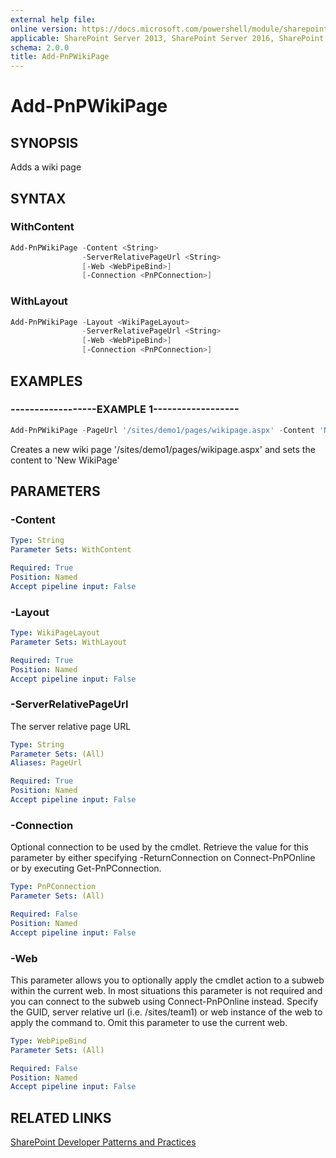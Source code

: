 ```yaml
---
external help file:
online version: https://docs.microsoft.com/powershell/module/sharepoint-pnp/add-pnpwikipage
applicable: SharePoint Server 2013, SharePoint Server 2016, SharePoint Server 2019, SharePoint Online
schema: 2.0.0
title: Add-PnPWikiPage
---
```


# Add-PnPWikiPage

## SYNOPSIS
Adds a wiki page

## SYNTAX 

### WithContent
```powershell
Add-PnPWikiPage -Content <String>
                -ServerRelativePageUrl <String>
                [-Web <WebPipeBind>]
                [-Connection <PnPConnection>]
```

### WithLayout
```powershell
Add-PnPWikiPage -Layout <WikiPageLayout>
                -ServerRelativePageUrl <String>
                [-Web <WebPipeBind>]
                [-Connection <PnPConnection>]
```

## EXAMPLES

### ------------------EXAMPLE 1------------------
```powershell
Add-PnPWikiPage -PageUrl '/sites/demo1/pages/wikipage.aspx' -Content 'New WikiPage'
```

Creates a new wiki page '/sites/demo1/pages/wikipage.aspx' and sets the content to 'New WikiPage'

## PARAMETERS

### -Content


```yaml
Type: String
Parameter Sets: WithContent

Required: True
Position: Named
Accept pipeline input: False
```

### -Layout


```yaml
Type: WikiPageLayout
Parameter Sets: WithLayout

Required: True
Position: Named
Accept pipeline input: False
```

### -ServerRelativePageUrl
The server relative page URL

```yaml
Type: String
Parameter Sets: (All)
Aliases: PageUrl

Required: True
Position: Named
Accept pipeline input: False
```

### -Connection
Optional connection to be used by the cmdlet. Retrieve the value for this parameter by either specifying -ReturnConnection on Connect-PnPOnline or by executing Get-PnPConnection.

```yaml
Type: PnPConnection
Parameter Sets: (All)

Required: False
Position: Named
Accept pipeline input: False
```

### -Web
This parameter allows you to optionally apply the cmdlet action to a subweb within the current web. In most situations this parameter is not required and you can connect to the subweb using Connect-PnPOnline instead. Specify the GUID, server relative url (i.e. /sites/team1) or web instance of the web to apply the command to. Omit this parameter to use the current web.

```yaml
Type: WebPipeBind
Parameter Sets: (All)

Required: False
Position: Named
Accept pipeline input: False
```

## RELATED LINKS

[SharePoint Developer Patterns and Practices](https://aka.ms/sppnp)